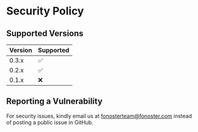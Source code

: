 # Security Policy

## Supported Versions

| Version | Supported          |
| ------- | ------------------ |
| 0.3.x   | :white_check_mark: 
| 0.2.x   | :white_check_mark: |
| 0.1.x   | :x:                |

## Reporting a Vulnerability

For security issues, kindly email us at fonosterteam@fonoster.com instead of posting a public issue in GitHub.
